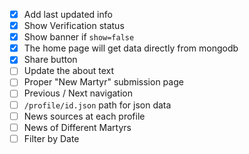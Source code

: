 - [x] Add last updated info
- [x] Show Verification status
- [x] Show banner if `show=false`
- [x] The home page will get data directly from mongodb
- [x] Share button
- [ ] Update the about text
- [ ] Proper "New Martyr" submission page
- [ ] Previous / Next navigation
- [ ] `/profile/id.json` path for json data
- [ ] News sources at each profile
- [ ] News of Different Martyrs
- [ ] Filter by Date